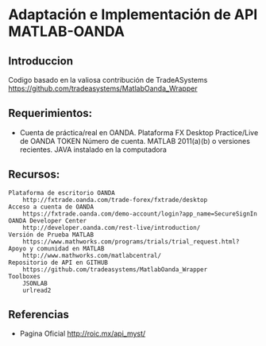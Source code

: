 # Adaptación e Implementación de API MATLAB-OANDA

## Introduccion
Codigo basado en la valiosa contribución de TradeASystems 
https://github.com/tradeasystems/MatlabOanda_Wrapper

## Requerimientos:

- Cuenta de práctica/real en OANDA.
    Plataforma FX Desktop Practice/Live de OANDA
    TOKEN
    Número de cuenta.
    MATLAB 2011(a)(b) o versiones recientes.
    JAVA instalado en la computadora

## Recursos:

    Plataforma de escritorio OANDA
        http://fxtrade.oanda.com/trade-forex/fxtrade/desktop
    Acceso a cuenta de OANDA
        https://fxtrade.oanda.com/demo-account/login?app_name=SecureSignIn
    OANDA Developer Center
        http://developer.oanda.com/rest-live/introduction/
    Versión de Prueba MATLAB
        https://www.mathworks.com/programs/trials/trial_request.html?
    Apoyo y comunidad en MATLAB
        http://www.mathworks.com/matlabcentral/
    Repositorio de API en GITHUB
        https://github.com/tradeasystems/MatlabOanda_Wrapper
    Toolboxes
        JSONLAB
        urlread2

## Referencias

- Pagina Oficial http://roic.mx/api_myst/
